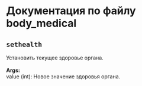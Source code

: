 # Документация по файлу body_medical

## `sethealth`<br>
Установить текущее здоровье органа.<br>
<br>
**Args:**<br>
value (int): Новое значение здоровья органа.<br>
<br>
